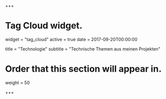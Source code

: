 +++
# Tag Cloud widget.
widget = "tag_cloud"
active = true
date = 2017-09-20T00:00:00

title = "Technologie"
subtitle = "Technische Themen aus meinen Projekten"

# Order that this section will appear in.
weight = 50

+++
